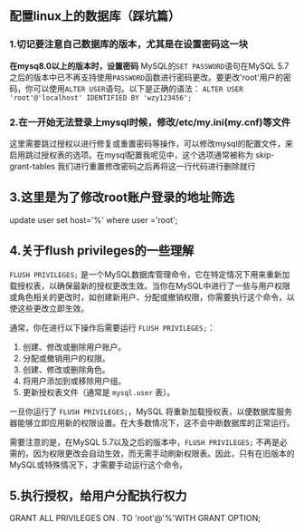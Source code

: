 
## 配置linux上的数据库（踩坑篇）
### 1.切记要注意自己数据库的版本，尤其是在设置密码这一块
**在mysq8.0以上的版本时，设置密码**
 MySQL的`SET PASSWORD`语句在MySQL 5.7之后的版本中已不再支持使用`PASSWORD`函数进行密码更改。要更改'root'用户的密码，你可以使用`ALTER USER`语句。以下是正确的语法：
		`ALTER USER 'root'@'localhost' IDENTIFIED BY 'wzy123456';`

### 2.在一开始无法登录上mysql时候，修改/etc/my.ini(my.cnf)等文件
这里需要跳过授权以进行修复或重置密码等操作，可以修改mysql的配置文件，来启用跳过授权表的选项。在mysql配置我呢见中，这个选项通常被称为
	skip-grant-tables
我们进行重置修改密码之后再将这一行代码进行删除就行

## 3.这里是为了修改root账户登录的地址筛选
 update user set host='%' where user ='root';

## 4.关于flush privileges的一些理解
`FLUSH PRIVILEGES;` 是一个MySQL数据库管理命令，它在特定情况下用来重新加载授权表，以确保最新的授权更改生效。当你在MySQL中进行了一些与用户权限或角色相关的更改时，如创建新用户、分配或撤销权限，你需要执行这个命令，以使这些更改立即生效。

通常，你在进行以下操作后需要运行 `FLUSH PRIVILEGES;`：

1. 创建、修改或删除用户账户。
2. 分配或撤销用户的权限。
3. 创建、修改或删除角色。
4. 将用户添加到或移除用户组。
5. 更新授权表文件（通常是 `mysql.user` 表）。

一旦你运行了 `FLUSH PRIVILEGES;`，MySQL 将重新加载授权表，以便数据库服务器能够立即应用新的权限设置。在大多数情况下，这不会中断数据库的正常运行。

需要注意的是，在MySQL 5.7以及之后的版本中，`FLUSH PRIVILEGES;` 不再是必需的，因为权限更改会自动生效，而无需手动刷新权限表。因此，只有在旧版本的MySQL或特殊情况下，才需要手动运行这个命令。

## 5.执行授权，给用户分配执行权力
GRANT ALL PRIVILEGES ON *.* TO 'root'@'%'WITH GRANT OPTION;
